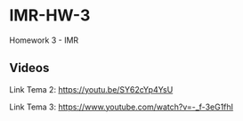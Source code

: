# IMR-HW-3
Homework 3 - IMR

## Videos

Link Tema 2: https://youtu.be/SY62cYp4YsU

Link Tema 3: https://www.youtube.com/watch?v=-_f-3eG1fhI
